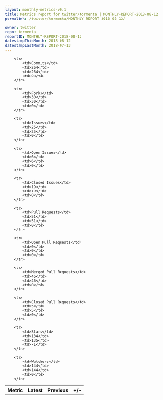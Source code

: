 ```yaml
---
layout: monthly-metrics-v0.1
title: Metrics report for twitter/tormenta | MONTHLY-REPORT-2018-08-12 | 2018-08-12
permalink: /twitter/tormenta/MONTHLY-REPORT-2018-08-12/

owner: twitter
repo: tormenta
reportID: MONTHLY-REPORT-2018-08-12
datestampThisMonth: 2018-08-12
datestampLastMonth: 2018-07-13
---
```



<table style="width: 100%;">
    <tr>
        <th>Metric</th>
        <th>Latest</th>
        <th>Previous</th>
        <th>+/-</th>
    </tr>

        <tr>
            <td>Commits</td>
            <td>264</td>
            <td>264</td>
            <td>0</td>
        </tr>
        
        <tr>
            <td>Forks</td>
            <td>30</td>
            <td>30</td>
            <td>0</td>
        </tr>
        
        <tr>
            <td>Issues</td>
            <td>25</td>
            <td>25</td>
            <td>0</td>
        </tr>
        
        <tr>
            <td>Open Issues</td>
            <td>6</td>
            <td>6</td>
            <td>0</td>
        </tr>
        
        <tr>
            <td>Closed Issues</td>
            <td>19</td>
            <td>19</td>
            <td>0</td>
        </tr>
        
        <tr>
            <td>Pull Requests</td>
            <td>51</td>
            <td>51</td>
            <td>0</td>
        </tr>
        
        <tr>
            <td>Open Pull Requests</td>
            <td>0</td>
            <td>0</td>
            <td>0</td>
        </tr>
        
        <tr>
            <td>Merged Pull Requests</td>
            <td>46</td>
            <td>46</td>
            <td>0</td>
        </tr>
        
        <tr>
            <td>Closed Pull Requests</td>
            <td>5</td>
            <td>5</td>
            <td>0</td>
        </tr>
        
        <tr>
            <td>Stars</td>
            <td>134</td>
            <td>135</td>
            <td>-1</td>
        </tr>
        
        <tr>
            <td>Watchers</td>
            <td>144</td>
            <td>144</td>
            <td>0</td>
        </tr>
        
</table>
